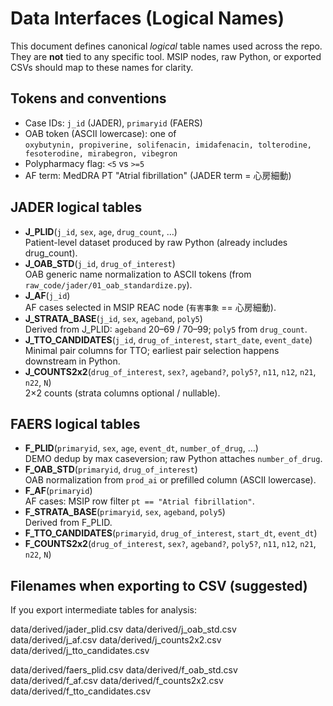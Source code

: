 # Data Interfaces (Logical Names)

This document defines canonical *logical* table names used across the repo.  
They are **not** tied to any specific tool. MSIP nodes, raw Python, or exported CSVs should map to these names for clarity.

## Tokens and conventions
- Case IDs: `j_id` (JADER), `primaryid` (FAERS)
- OAB token (ASCII lowercase): one of  
  `oxybutynin, propiverine, solifenacin, imidafenacin, tolterodine, fesoterodine, mirabegron, vibegron`
- Polypharmacy flag: `<5` vs `>=5`
- AF term: MedDRA PT "Atrial fibrillation" (JADER term = 心房細動)

## JADER logical tables
- **J_PLID**(`j_id`, `sex`, `age`, `drug_count`, …)  
  Patient-level dataset produced by raw Python (already includes drug_count).
- **J_OAB_STD**(`j_id`, `drug_of_interest`)  
  OAB generic name normalization to ASCII tokens (from `raw_code/jader/01_oab_standardize.py`).
- **J_AF**(`j_id`)  
  AF cases selected in MSIP REAC node (`有害事象` == 心房細動).
- **J_STRATA_BASE**(`j_id`, `sex`, `ageband`, `poly5`)  
  Derived from J_PLID: `ageband` 20–69 / 70–99; `poly5` from `drug_count`.
- **J_TTO_CANDIDATES**(`j_id`, `drug_of_interest`, `start_date`, `event_date`)  
  Minimal pair columns for TTO; earliest pair selection happens downstream in Python.
- **J_COUNTS2x2**(`drug_of_interest`, `sex?`, `ageband?`, `poly5?`, `n11`, `n12`, `n21`, `n22`, `N`)  
  2×2 counts (strata columns optional / nullable).

## FAERS logical tables
- **F_PLID**(`primaryid`, `sex`, `age`, `event_dt`, `number_of_drug`, …)  
  DEMO dedup by max caseversion; raw Python attaches `number_of_drug`.
- **F_OAB_STD**(`primaryid`, `drug_of_interest`)  
  OAB normalization from `prod_ai` or prefilled column (ASCII lowercase).
- **F_AF**(`primaryid`)  
  AF cases: MSIP row filter `pt == "Atrial fibrillation"`.
- **F_STRATA_BASE**(`primaryid`, `sex`, `ageband`, `poly5`)  
  Derived from F_PLID.
- **F_TTO_CANDIDATES**(`primaryid`, `drug_of_interest`, `start_dt`, `event_dt`)
- **F_COUNTS2x2**(`drug_of_interest`, `sex?`, `ageband?`, `poly5?`, `n11`, `n12`, `n21`, `n22`, `N`)

## Filenames when exporting to CSV (suggested)
If you export intermediate tables for analysis:

data/derived/jader_plid.csv
data/derived/j_oab_std.csv
data/derived/j_af.csv
data/derived/j_counts2x2.csv
data/derived/j_tto_candidates.csv

data/derived/faers_plid.csv
data/derived/f_oab_std.csv
data/derived/f_af.csv
data/derived/f_counts2x2.csv
data/derived/f_tto_candidates.csv
